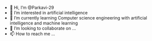 - 👋 Hi, I’m @Parkavi-29
- 👀 I’m interested in artificial intelligence
- 🌱 I’m currently learning Computer science engineering with artificial intelligence and machine learning
- 💞️ I’m looking to collaborate on ...
- 📫 How to reach me ...

<!---
Parkavi-29/Parkavi-29 is a ✨ special ✨ repository because its `README.md` (this file) appears on your GitHub profile.
You can click the Preview link to take a look at your changes.
--->
